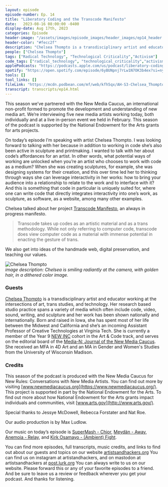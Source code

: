 ```yaml
---
layout: episode
episode-number: Ep. 14
title: "Liberatory Coding and the Transcode Manifesto"
date:   2023-08-16 08:00:00 -0400
display-date: Aug 17th, 2023
categories: Episode
header-image: "/assets/images/episode_images/header_images/ep14_header.jpg"
header-color: "#fecc2f"
description: "Chelsea Thompto is a transdisciplinary artist and educator working at the intersections of art, trans studies, and technology. We talk about the Transcode Manifesto, digital preservation, and how software is not like sculpture."
people: ["Chelsea Thompto"]
tags: ["Radical Technology", "Technological Criticality","Activism"]
code_tags: ["radical_technology", "technological_criticality","activism"]
applePodcasts: "https://podcasts.apple.com/us/podcast/liberatory-coding-and-the-transcode-manifesto/id1536778522?i=1000624715994"
spotify: "https://open.spotify.com/episode/6yBUNpnj7rLw1N7OK3b4ex?si=nyAhPL3GQeiV9Nuh0550LQ"
tools: []
tool_links: []
fileLink: "https://mcdn.podbean.com/mf/web/kfh5qx/AH-S3-Chelsea_Thompto_886o24o.mp3"
transcript: transcripts/ep14.html
---
```


This season we’ve partnered with the New Media Caucus, an international non-profit formed to promote the development and understanding of new media art. We’re interviewing five new media artists working today, both individually and at a live in-person event we held in February. This season of the podcast is supported by the National Endowment for the Arts grants for arts projects.

On today’s episode I’m speaking with artist Chelsea Thompto. I was looking forward to talking with her because in addition to working in code she’s also been active in sculpture and printmaking. I wanted to talk with her about code’s affordances for an artist. In other words, what potential ways of working are unlocked when you’re an artist who chooses to work with code as a medium? When she was creating sculptures, for example, she was designing systems for their creation, and this over time led her to thinking through ways she can leverage interactivity in her works: how to bring your audience into a relationship to relate to the work and to interface with it? And this is something that code in particular is uniquely suited for, where one can write code that directly integrates interactivity into one’s work, as sculpture, as software, as a website, among many other examples. 

Chelsea talked about her project [Transcode Manifesto](https://github.com/cthompto/Transcode-Manifesto), an always in progress manifesto. 

> Transcode takes up codes as an artistic material and as a trans methodology. While not only referring to computer code, transcode does view computer code as a material with immense potential in enacting the gesture of trans.

We also get into ideas of the handmade web, digital preservation, and teaching our values.


![Chelsea Thompto]({{site.baseurl}}/assets/images/chelsea.jpg)  
*image description: Chelsea is smiling radiantly at the camera, with golden hair, in a dithered color image.*

### Guests

<a href="https://www.chelseathompto.com/" class="nameTag">Chelsea Thompto</a> is a transdisciplinary artist and educator working at the intersections of art, trans studies, and technology. Her research based studio practice spans a variety of media which often include code, video, sound, writing, and sculpture and her work has been shown nationally and internationally. Born and raised in Iowa, she has spent most of her life between the Midwest and California and she’s an incoming Assistant Professor of Creative Technologies at Virginia Tech. She is currently a member of the Year 9 [NEW INC](https://www.newinc.org/members) cohort in the Art & Code track, and serves on the editorial board of the  [Media-N: Journal of the New Media Caucus](https://iopn.library.illinois.edu/journals/median). She received an MFA in 4D Art and an MA in Gender and Women's Studies from the University of Wisconsin Madison.

### Credits

This season of the podcast is produced with the New Media Caucus for New Rules: Conversations with New Media Artists. You can find out more by visiting [www.newmediacaucus.org](https://www.newmediacaucus.org/). This project is supported in part by the National Endowment for the Arts. To find out more about how National Endowment for the Arts grants impact individuals and communities, visit [www.arts.gov](http://www.arts.gov/). 

Special thanks to Jessye McDowell, Rebecca Forstater and Nat Roe. 

Our audio production is by Max Ludlow. 

Our music on today’s episode is [SuperMash - Chior](https://freemusicarchive.org/music/slambience-1/drones/chior/), [Meydän - Away](https://freemusicarchive.org/music/Meydan/Ambient_1860/Away_1569/), [Anemoia - Relay](https://freemusicarchive.org/music/anemoia/home-3/relay-1/), and [Kirk Osamayo - (Ambient) Fight](https://freemusicarchive.org/music/kirk-osamayo/season-one/ambient-fight/).

You can find more episodes, full transcripts, music credits, and links to find out about our guests and topics on our website [artistsandhackers.org](http://artistsandhackers.org) You can find us on instagram at artistandhackers, and on mastodon at artistsandhackers at [post.lurk.org](http://post.lurk.org) You can always write to us on our website. Please forward this or any of your favorite episodes to a friend. And be sure to leave us a review or feedback wherever you get your podcast. And thanks for listening.
